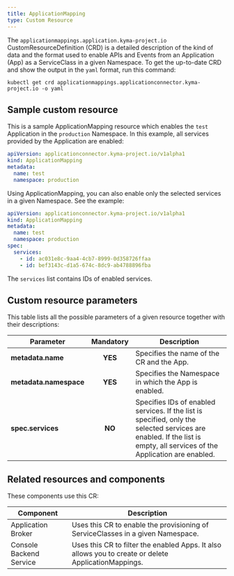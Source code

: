 ```yaml
---
title: ApplicationMapping
type: Custom Resource
---
```


The `applicationmappings.application.kyma-project.io` CustomResourceDefinition (CRD) is a detailed description of the kind of data and the format used to enable APIs and Events from an Application (App) as a ServiceClass in a given Namespace. To get the up-to-date CRD and show the output in the `yaml` format, run this command:

```
kubectl get crd applicationmappings.applicationconnector.kyma-project.io -o yaml
```

## Sample custom resource

This is a sample ApplicationMapping resource which enables the `test` Application in the `production` Namespace. In this example, all services provided by the Application are enabled:

```yaml
apiVersion: applicationconnector.kyma-project.io/v1alpha1
kind: ApplicationMapping
metadata:
  name: test
  namespace: production
```

Using ApplicationMapping, you can also enable only the selected services in a given Namespace. See the example:
```yaml
apiVersion: applicationconnector.kyma-project.io/v1alpha1
kind: ApplicationMapping
metadata:
  name: test
  namespace: production
spec:
  services:
    - id: ac031e8c-9aa4-4cb7-8999-0d358726ffaa
    - id: bef3143c-d1a5-674c-8dc9-ab4788896fba
```
The `services` list contains IDs of enabled services.

## Custom resource parameters

This table lists all the possible parameters of a given resource together with their descriptions:

| Parameter   |      Mandatory      |  Description |
|----------|:-------------:|------|
| **metadata.name** |    **YES**   | Specifies the name of the CR and the App. |
| **metadata.namespace** |    **YES**   | Specifies the Namespace in which the App is enabled. |
| **spec.services** |    **NO**   | Specifies IDs of enabled services. If the list is specified, only the selected services are enabled. If the list is empty, all services of the Application are enabled.|


## Related resources and components

These components use this CR:

| Component   |   Description |
|----------|------|
| Application Broker |  Uses this CR to enable the provisioning of ServiceClasses in a given Namespace. |
| Console Backend Service | Uses this CR to filter the enabled Apps. It also allows you to create or delete ApplicationMappings. |
